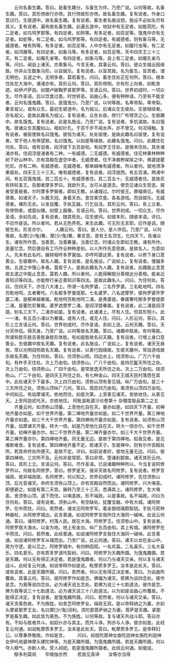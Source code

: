 <!-- { "loadSidebar": true } -->
　　云何名畜生趣。答曰。是畜生趣分。与畜生为伴。乃至广说。以何等故。名畜生趣。答曰。其形傍故行亦傍。其行傍故形亦傍。故名畜生趣。复有说者。作身口意过行。生彼道中。故名畜生趣。复有说者。畜生者名施设想。施设不必如名尽有其义。复有说者。遍有故名畜生趣。此遍五道中。地狱中有无足者。如能究陀。有二足者。如乌鸠罗那等。有四足者。如狗等。有多足者。如百足等。饿鬼中亦有无足者。如蛇等。有二足者。如乌鸠罗那等。有四足者。有威德者。则有象马等。无威德者。唯有狗等。有多足者。如百足等。人中亦有无足者。如腹行虫等。有二足者。如鸿雁等。有四足者。如象马等。有多足者。如百足等。天中四天王三十三天。有二足者。如雁孔雀等。有四足者。如象马等。自上有二足者。如雁孔雀鸟等。问曰。闻自上诸天。亦乘象马。今言无者。其事云何。答曰。彼众生福业因缘故。作非众生数象马形。以自娱乐。复有说者。以盲冥故。名为畜生。盲冥者。谓无明也。五道之中。无明多者。莫若畜生。问曰。畜生住处正在何所。答曰。根本住处在大海中。诸渚亦有。其形云何。答曰。其形傍侧。亦有形上向者。如毗舍遮。如伊卢萨迦。如闇卢破鞠罗紧那罗等。言语云何。答曰。世界初成时。一切众生。尽作圣语。后以饮食过患。时世转恶。谄曲心多。便有种种语。乃至有不能言者。云何名饿鬼趣。答曰。是饿鬼分。乃至广说。以何等故。名卑帝梨。卑帝梨。秦言祖父。或有众生。最初生彼道中。名为祖父。后诸众生生彼处。生彼相续者。亦名祖父。是故此趣名为祖父。复有说者。众生长夜。修行广布悭贪之心。生彼趣中。故名饿鬼。复有说者。此是名施设。乃至广说。复有说者。多饥渴故。名曰饿鬼。彼诸众生其腹如山。咽如针孔。于百千岁不闻水声。亦不曾见。何况得触。复有说者。被驱使故名曰饿鬼。彼恒为诸天。处处驱使。是故此趣名曰驱使。复有说者。常于他人有悕望故。名曰饿鬼。以如是等缘故。此趣名饿鬼。问曰。此趣住在何处。答曰。或有说者。阎浮提下五百由旬。有阎罗王住处。是根本住处。其余诸渚亦有。住阎浮提渚者有二种。一有威德。二无威德。有威德者。住花林果林种种树下好山林中。亦有宫殿在虚空中者。无威德者。住不净粪秽屎尿之中。弗婆提瞿陀尼。亦有二种。有威德者。无威德者。郁单越唯有威德者。所以者何。彼地清净果报处。四天王三十三天。唯有威德者。复有说者。阎浮提西。有五百渚。两渚中间。有五百饿鬼城。其二百五十。有威德者住。其二百五十。无威德者住。是故尼弥转轮圣王。告御者摩多罗曰。我欲升天。汝可从是道去。使吾见诸众生受恶。报者受善报者。尔时摩多罗御者。即如王教。从诸城过。尔时彼王。罪福俱见。有威德者。如诸天子。头戴天冠。身着天衣。食甘美饮食。各各游戏。而自娱乐。无威德者。裸形无衣。以发自覆。手执瓦器。行乞自活。其形云何。答曰。有上立者。有傍侧者。或面似猪。如壁上画像。言语云何。答曰。世界初成。一切众生。尽作圣语。余如先说。复有说者。随其死处。往生彼间。如彼本形。随彼本语。评曰。不应作是说。所以者何。若从无色界死。来生此趣。可无形无言耶。应作是说。随彼生处。形言亦尔。
　　人趣云何。答曰。是人分。是人伴侣。乃至广说。以何等故。名摩[少/兔]奢。摩[少/兔]奢。秦言意。昔有王名顶生。化四天下。告诸众生。诸有所作意。当善思。当善筹量。当善忆念。时诸众生即如王教。诸有所作。思量忆念。然后便自有工巧作业种种差别。以人所作先意思故。是故名人。为意如人。先未有此名时。展转相呼多罗裳伽。亦呼阿婆达荼。复有说者。以修下身口意善业。生彼趣中。故名人趣。复有说者。是名施设。广说如上。复有说者。慢偏多故。五道之中慢心多者。莫若于人。是故此趣名为人趣。复有说者。此趣能止息意故五道之中能止息意。莫若人趣。所以者何。人能得解脱分善根达分善根。能亲近善知识等四法。亦能修行亲近善知识等四法。是故此趣名人。问曰。为住何处。答曰。住四天下。亦住八大渚上。所谓一名拘罗婆。二名乔罗婆。三名毗地呵。四名苏毗地呵。五者奢吒。六名郁多罗曼提那。七名婆罗。八名遮摩罗。彼拘罗婆乔罗婆二渚。是郁单越眷属。毗地呵苏毗地呵二渚。是弗婆提。眷属奢吒郁多罗曼提那二渚。是瞿陀尼眷属。婆罗遮摩罗二渚。是阎浮提眷属。复有说者。此二渚是阎浮提。别名三天下。二渚亦如是。复有说者。此诸渚上。尽有人住。但其形短小。此一一渚。有五百小渚以为眷属。或有人住。或无人住。问曰。人形云何。答曰。其形上立言语云何。答曰。世界初成时。尽作圣语。余如上说。云何天趣。答曰。天分天伴侣。得天身。乃至广说。以何等故名天趣。答曰。诸趣中胜故。有何等胜。所谓有胜乐胜吉善胜身胜形体胜。有如是胜故名曰天趣。复有说者。行增上身口意善业。生彼趣中故名天趣。复有说者。此名施设。广说如上。复有说者。诸天无昼夜。常以光明自照故名天趣。复有说者。以善行因缘故。生彼天趣中。常自游戏娱乐故名天趣。为住何处。答曰。住须弥山侧。四边水上。绕须弥山。广万六千由旬。有杵手天住处。次上万由旬。绕须弥山。广八千由旬。是持花鬘天所住之处。次上万由旬。绕须弥山。广四千由旬。是常放逸天所住之处。次上二万由旬。绕须弥山。广二千由旬。是四天王所住之处。有七种金山。四天王城天民村落悉在其中。此处诸天于下最多。次上四万由旬。须弥山顶有善见城。纵广万由旬。是三十三天所住之处。须弥山顶纵广几何。答曰。周匝四万由旬。离须弥山顶四万由旬。中间如云。有焰摩诸天。依地而住。如是次第。上至善见诸天。皆依地住。从善见天。上至阿迦贰吒天。亦依地住。
阿毗昙毗婆沙论卷第十
杂犍度智品第二之五
　　齐量云何。如须弥山顶量。上至他化自在天。量亦如是。如四天下齐量。初禅地齐量亦如是。如千世界齐量。第二禅地齐量亦如是。如二千世界齐量。第三禅地齐量亦如是。如三千大千世界齐量。第四禅地齐量亦如是。复有说者。如须弥山顶齐量。焰摩诸天齐量。转大一倍。如是乃至他化自在天。转大一倍亦尔。如千世界齐量。初禅齐量亦尔。如二千世界齐量。第二禅齐量亦尔。如三千大千世界齐量。第三禅齐量亦尔。第四禅地齐量。则无量无边。是故于第四禅地。起我见者。是见难断难舍。复有说者。第四禅地齐量不定。若诸天子。生彼禅中。则有尔许宫殿处所。若其命终处所便灭。是故不定。评曰。如前说者好。彼地无量无边。问曰。彼第四禅地。三灾所不及。云何非是常耶。答曰非常。堕诸刹那故。诸天其形云何。答曰。其形上立。言语云何。答曰。尽作圣语。已说诸趣种种所以。今当复说阿修罗所以。何故名阿修罗。答曰。修罗是天。彼非天故名阿修罗。复有说者。修罗言端政。彼非端政故。名阿修罗。何以知之。世界初成时。诸阿修罗。先住须弥山顶。后光音诸天。命终生须弥山顶上。亦有宫殿自然而出。诸阿修罗。兴大嗔恚。即便避之。如是有第二天宫。展转乃至三十三天。悉满其上。诸阿修罗。生大嗔恚。舍须弥山顶。退下而住。以嗔恚故。形不端政。以是事故。名不端政。问曰为住何处。答曰。或有说者。须弥山中。有空缺处。犹覆宝器。中有大城。诸阿修罗。在中而住。问曰。若然者。诸龙见阿修罗军。着金银琉璃颇梨铠。手执弓箭种种器杖。从阿修罗城出。此言善通。如说阿修罗言我所住大海同一碱味。此说云何通。答曰。诸阿修罗。村落人民。居在大海。阿修罗王。住须弥山中。复有说者。阿修罗居大海水。以金为地。地上有金台。纵广五百由旬。其上有城。诸阿修罗在中而住。问曰。若然者。此经善通。如说诸阿修罗言我住大海同一碱味。此言善通。如说诸阿修罗军从城而出。乃至广说。此云何通。答曰。诸天以龙在金山中。用为守逻。是以见之。阿修罗城中。有四种园观。一名欢喜。二名喜乐。三名大喜乐。四名爱乐。亦有质多罗波吒梨树。问曰。阿修罗为天趣所摄。为饿鬼趣摄。若是天趣。何以无有得正决定者。若是饿鬼趣者。何以乃与诸天交亲。何以复与诸天战斗。此经复云何通。如说帝释作如是说。毗摩质多罗王。汝本是此处天。答曰。或有说者。此是天趣所摄。问曰。若然者。何以无有得正决定者。答曰。为谄曲所覆故。其事云何。答曰。彼阿修罗作如是念。佛偏为诸天。若佛为说四念处。彼作是念。为我等说四念处。必为诸天说五念处。若佛为说三十七助道法。彼作是念。佛为我等说三十七助道法。必为诸天说三十八助道法。以为如是谄曲心所覆故。不能得正决定。复有说者。是饿鬼趣所摄。问曰。若然者。何以与诸天交亲。答曰。诸天贪美色故。不为族姓。如舍芝阿修罗女。端政无双。是以帝释纳之为妻。亦如头摩紧那罗王女。名曰摩[少/兔]诃利。须陀那菩萨纳之为妻。菩萨是天趣。紧那罗是畜生趣。如此皆为美色。不为族姓。以何等故。复与诸天共战斗耶。答曰亦有。不如与胜者共斗。如奴仆亦与其主。而共斗诤。狗亦与人诤。彼亦如是。此经复云何通。如说毗摩质多罗王。汝本是此处天。答曰。毗摩质多罗王。是帝释妇公。以尊重恭敬故。作如是言。
　　问曰。如拔陀那神女旃陀迦神女旃陀利迦神女伊吒地婆神摩头建陀神等。为是天趣所摄。为饿鬼趣所摄。若是天趣所摄。何以夺人精气。亦断人命。受人祠祀。若是饿鬼趣所摄者。此经云何通。如偈说。
　　郁多利莫闹　　毕陵伽亦然
　　若我见真谛　　汝等亦当得
